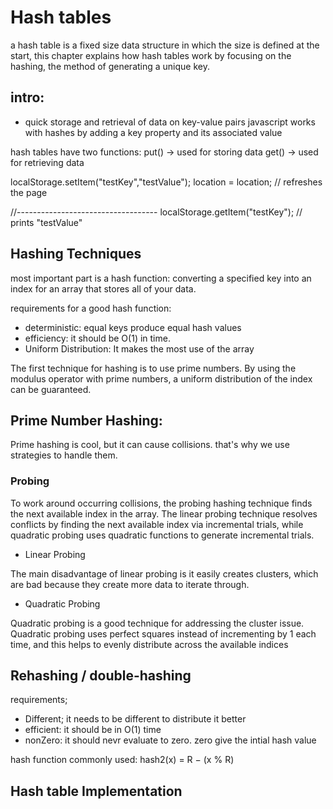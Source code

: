 # Hash tables

a hash table is a fixed size data structure in which the size is defined at the start, this chapter explains how hash tables work by focusing on the hashing, the method of generating a unique key.

## intro:

- quick storage and retrieval of data on key-value pairs
 javascript works with hashes by adding a key property and its associated value

 hash tables have two functions: 
 put() -> used for storing data
 get() -> used for retrieving data

localStorage.setItem("testKey","testValue");
 location = location; // refreshes the page

 //-----------------------------------
 localStorage.getItem("testKey"); // prints "testValue"


## Hashing Techniques

most important part is a hash function: converting a specified key into an index for an array that stores all of your data.

requirements for a good hash function:
- deterministic: equal keys produce equal hash values
- efficiency: it should be O(1) in time.
- Uniform Distribution: It makes the most use of the array

The first technique for hashing is to use prime numbers. By using the modulus 
operator with prime numbers, a uniform distribution of the index can be guaranteed.

## Prime Number Hashing:

Prime hashing is cool, but it can cause collisions. that's why we use strategies to handle them.

### Probing

To work around occurring collisions, the probing hashing technique finds the next 
available index in the array. The linear probing technique resolves conflicts by finding 
the next available index via incremental trials, while quadratic probing uses quadratic 
functions to generate incremental trials.

- Linear Probing

The main disadvantage of linear probing is it easily creates clusters, which are bad 
because they create more data to iterate through.

- Quadratic Probing

Quadratic probing is a good technique for addressing the cluster issue. Quadratic 
probing uses perfect squares instead of incrementing by 1 each time, and this helps to 
evenly distribute across the available indices

## Rehashing / double-hashing

requirements;

- Different; it needs to be different to distribute it better
- efficient: it should be in O(1) time
- nonZero: it should nevr evaluate to zero. zero give the intial hash value

hash function commonly used: hash2(x) = R − (x % R)


## Hash table Implementation

